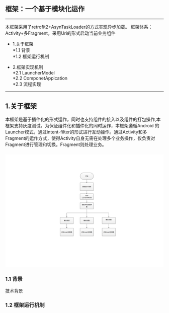 ## 框架：一个基于模块化运作
---


本框架采用了retrofit2+AsynTaskLoader的方式实现异步加载。
 框架体系： Activity+多Fragment，采用Uri的形式启动当前业务组件

* 1.关于框架<br/>
 *1.1 背景<br/>
 *1.2 框架运行机制<br/>
 
* 2.框架实现机制<br/>
 *2.1 LauncherModel<br/>
 *2.2 ComponetAppication<br/>
 *2.3 流程实现<br/>
    
---
<h2 id="1">1.关于框架</h2>

本框架是基于插件化的形式运作，同时也支持组件的接入以及组件的打包操作,本框架支持灰度测试。为保证组件化和插件化的同时运作，本框架遵循Android 的Launcher模式，通过intent-filter的形式进行互动操作。通过Activity和多Fragment的运作方式，使得Activity自身无需在处理多个业务操作，仅负责对Fragment进行管理和切换。Fragment则处理业务。

###
![](https://github.com/AndroidOpenSources/TestModuleDevelopment/blob/master/框架运行流程.png)

<h3 id="1.2">1.1 背景</h3>
 技术背景
<h3 id="1.2">1.2 框架运行机制</h3> 




